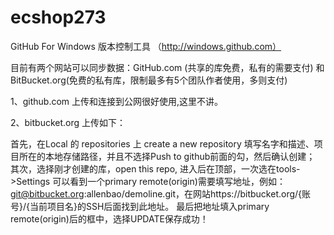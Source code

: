 ecshop273
=========
 
GitHub For Windows 版本控制工具 （http://windows.github.com）

目前有两个网站可以同步数据：GitHub.com (共享的库免费，私有的需要支付) 和 BitBucket.org(免费的私有库，限制最多有5个团队作者使用，多则支付)


1、github.com 上传和连接到公网很好使用,这里不讲。

2、bitbucket.org 上传如下：

   首先，在Local 的 repositories 上 create a new repository 填写名字和描述、项目所在的本地存储路径，并且不选择Push to github前面的勾，然后确认创建；
   其次，选择刚才创建的库，open this repo, 进入后在顶部，一次选在tools->Settings 可以看到一个primary  remote(origin)需要填写地址，例如：git@bitbucket.org:allenbao/demoline.git，在网站https://bitbucket.org/{账号}/{当前项目名}的SSH后面找到此地址。
   最后把地址填入primary  remote(origin)后的框中，选择UPDATE保存成功！

 
